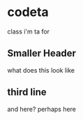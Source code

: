 # codeta
class i'm ta for

## Smaller Header
what does this look like

## third line
and here? perhaps here